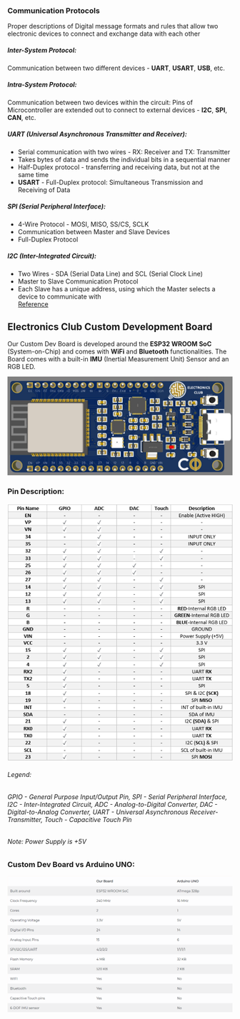 ### Communication Protocols 
Proper descriptions of Digital message formats and rules that allow two electronic devices to connect and exchange data with each other            
##### Inter-System Protocol: 
Communication between two different devices - **UART**, **USART**, **USB**, etc.        
##### Intra-System Protocol: 
Communication between two devices within the circuit: Pins of Microcontroller are extended out to connect to external devices - **I2C**, **SPI**, **CAN**, etc.      
##### UART (Universal Asynchronous Transmitter and Receiver):
* Serial communication with two wires - RX: Receiver and TX: Transmitter             
* Takes bytes of data and sends the individual bits in a sequential manner               
* Half-Duplex protocol -  transferring and receiving data, but not at the same time     
* **USART** - Full-Duplex protocol: Simultaneous Transmission and Receiving of Data                 
##### SPI (Serial Peripheral Interface):
* 4-Wire Protocol - MOSI, MISO, SS/CS, SCLK          
* Communication between Master and Slave Devices         
* Full-Duplex Protocol           
##### I2C (Inter-Integrated Circuit):          
* Two Wires - SDA (Serial Data Line) and SCL (Serial Clock Line)          
* Master to Slave Communication Protocol         
* Each Slave has a unique address, using which the Master selects a device to communicate with             
[Reference](https://www.elprocus.com/communication-protocols/)     
## Electronics Club Custom Development Board
Our Custom Dev Board is developed around the **ESP32 WROOM SoC** (System-on-Chip) and comes with **WiFi** and **Bluetooth** functionalities. The Board comes with a built-in **IMU** (Inertial Measurement Unit) Sensor and an RGB LED.                        

![](Images/CDB.jpeg)
### Pin Description:
![](Images/PinDescr.png)                  
###### Legend:         
###### GPIO - General Purpose Input/Output Pin, SPI - Serial Peripheral Interface, I2C - Inter-Integrated Circuit, ADC - Analog-to-Digital Converter, DAC - Digital-to-Analog Converter, UART - Universal Asynchronous Receiver-Transmitter, Touch - Capacitive Touch Pin                  
###### Note: Power Supply is +5V 
### Custom Dev Board vs Arduino UNO:
![](Images/CDBvsUNO.png)
